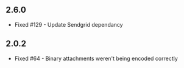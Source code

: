 ## 2.6.0
 - Fixed #129 - Update Sendgrid dependancy
## 2.0.2  
 - Fixed #64 - Binary attachments weren't being encoded correctly
